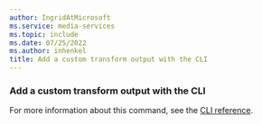 ```yaml
---
author: IngridAtMicrosoft
ms.service: media-services
ms.topic: include
ms.date: 07/25/2022
ms.author: inhenkel
title: Add a custom transform output with the CLI
---
```


<!--Add a custom transform output-->

### Add a custom transform output with the CLI

For more information about this command, see the [CLI reference](/cli/azure/ams/transform/output?view=azure-cli-latest&preserve-view=true).
